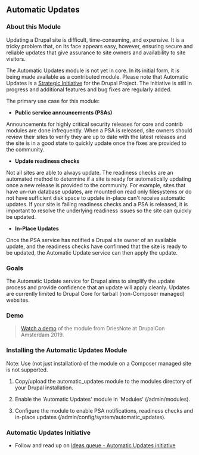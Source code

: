 Automatic Updates
---------------

### About this Module

Updating a Drupal site is difficult, time-consuming, and expensive. It is a
tricky problem that, on its face appears easy, however, ensuring secure and
reliable updates that give assurance to site owners and availability to site
visitors.

The Automatic Updates module is not yet in core. In its initial form, it is
being made available as a contributed module. Please note that Automatic Updates
is a [Strategic Initiative](https://www.drupal.org/project/ideas/issues/2940731)
for the Drupal Project. The Initiative is still in progress and additional
features and bug fixes are regularly added.

The primary use case for this module:

- **Public service announcements (PSAs)**

Announcements for highly critical security releases for core and contrib modules
are done infrequently. When a PSA is released, site owners should review their
sites to verify they are up to date with the latest releases and the site is in
a good state to quickly update once the fixes are provided to the community.

- **Update readiness checks**

Not all sites are able to always update. The readiness checks are an automated
method to determine if a site is ready for automatically updating once a new
release is provided to the community. For example, sites that have un-run
database updates, are mounted on read only filesystems or do not have sufficient
disk space to update in-place can't receive automatic updates. If your site is
failing readiness checks and a PSA is released, it is important to resolve the
underlying readiness issues so the site can quickly be updated.

- **In-Place Updates**

Once the PSA service has notified a Drupal site owner of an available update,
and the readiness checks have confirmed that the site is ready to be updated,
the Automatic Update service can then apply the update.


### Goals

The Automatic Update service for Drupal aims to simplify the update process and
provide confidence that an update will apply cleanly. Updates are currently
limited to Drupal Core for tarball (non-Composer managed) websites.


### Demo

> [Watch a demo](https://youtu.be/fT2--EBhzuE) of the module from DriesNote at
> DrupalCon Amsterdam 2019.


### Installing the Automatic Updates Module

Note: Use (not just installation) of the module on a Composer managed site is
not supported.

1. Copy/upload the automatic_updates module to the modules directory of your
   Drupal installation.

1. Enable the 'Automatic Updates' module in 'Modules' (/admin/modules).

1. Configure the module to enable PSA notifications, readiness checks and
   in-place updates (/admin/config/system/automatic_updates).


### Automatic Updates Initiative

- Follow and read up on
  [Ideas queue - Automatic Updates initiative](https://www.drupal.org/project/ideas/issues/2940731)
